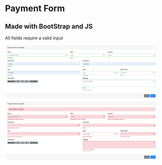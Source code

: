 # Payment Form 
## Made with BootStrap and JS

All fields require a valid input

![Screenshot](./Screenshot1.png/)
![Screenshot](./Screenshot2.png/)